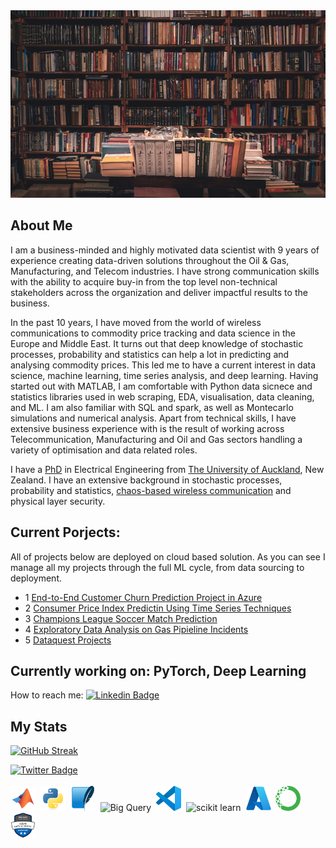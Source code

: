 <div align="center">
  <img src="pexels-stanislav-kondratiev-2908984.jpg" width="600" height="300"/>
</div>


## About Me

I am a business-minded and highly motivated data scientist with 9 years of experience creating data-driven solutions ‎throughout the Oil & Gas, Manufacturing, and Telecom industries. I have strong communication skills with the ability to ‎acquire buy-in from the top level non-technical stakeholders across the organization and deliver impactful results to ‎the business.

In the past 10 years, I have moved from the world of wireless communications  to commodity price tracking and data science in the Europe and Middle East. It turns out that deep knowledge of stochastic processes, probability and statistics can help a lot in predicting and analysing commodity prices. This led me to have a current interest in data science, machine learning, time series analysis, and deep learning. Having started out with MATLAB, I am comfortable with Python data sicnece and statistics libraries used in web scraping, EDA, visualisation, data cleaning, and ML. I am also familiar with SQL and spark, as well as Montecarlo simulations and numerical analysis. Apart from technical skills, I have extensive business experience with is the result of working across Telecommunication, Manufacturing and Oil and Gas sectors handling a variety of optimisation and data related roles.  

I have a [PhD](https://github.com/RaminVali/RaminVali/blob/main/Ramin%20Vali%20PhD%20Thesis.pdf) in Electrical Engineering from [The University of Auckland](https://www.auckland.ac.nz/en/engineering/our-research/discover/research-areas-and-facilities/telecommunications-and-electromagnetics.html), New Zealand. I have an extensive background in stochastic processes, probability and statistics, [chaos-based wireless communication](https://scholar.google.com/citations?hl=en&view_op=list_works&gmla=AJsN-F7GhRI3KwgTIoniFS05McH4_z5lJ4bRv6XL1rVRgduHgQJuyh0cFYv-zr4PGdcUUPM_Ma2GP-mTHukRh_sR7r3qedC_mB9zxipmO_-aBAhUWuyzSYk&user=a6ESs70AAAAJ) and physical layer security.






## Current Porjects:
All of projects below are deployed on cloud based solution. As you can see I manage all my projects through the full ML cycle, from data sourcing to deployment.

- 1 [End-to-End Customer Churn Prediction Project in Azure](https://github.com/RaminVali/Customer_Churn)
- 2 [Consumer Price Index Predictin Using Time Series Techniques](https://github.com/RaminVali/Time_Series_Project)
- 3 [Champions League Soccer Match Prediction](https://github.com/RaminVali/CL_WebScraping_ML_Prediction)
- 4 [Exploratory Data Analysis on Gas Pipieline Incidents](https://github.com/RaminVali/gas_pipe_project)
- 5 [Dataquest Projects](https://github.com/RaminVali/DQ_projects)


## Currently working on: PyTorch, Deep Learning





How to reach me: [![Linkedin Badge](https://img.shields.io/badge/-Ramin-blue?style=flat&logo=Linkedin&logoColor=white)](https://www.linkedin.com/in/ramin-vali/)



## My Stats
[![GitHub Streak](http://github-readme-streak-stats.herokuapp.com?user=RaminVali&theme=dark&background=000000)](https://git.io/streak-stats)




<div id="badges">
  <a href="https://twitter.com/ramin__vali">
    <img src="https://img.shields.io/badge/Twitter-blue?style=for-the-badge&logo=twitter&logoColor=white" alt="Twitter Badge"/>
  </a>
</div>

<img src="https://komarev.com/ghpvc/?username=RaminVali&style=flat-square&color=blue" alt=""/>


<div>
  <img src="https://github.com/devicons/devicon/blob/master/icons/matlab/matlab-original.svg" title="MATLAB" alt="MATLAB" width="40">&nbsp;
  <img src="https://github.com/devicons/devicon/blob/master/icons/python/python-original.svg" title="python" alt="python" width="40">&nbsp;
  <img src="https://github.com/devicons/devicon/blob/master/icons/sqlite/sqlite-original.svg" title="sqlite" alt="sqlite" width="40">&nbsp;
  <img src="https://www.vectorlogo.zone/logos/google_bigquery/google_bigquery-icon.svg" title="Big Query" alt="Big Query" width="40">&nbsp;
  <img src="https://github.com/devicons/devicon/blob/master/icons/vscode/vscode-original.svg" title="vscode" alt="vscode" width="40">&nbsp;
  <img src="https://logos-download.com/wp-content/uploads/2021/01/Scikit_Learn_Logo.svg" title="scikit learn" alt="scikit learn" width="40">&nbsp;
   <img src="https://github.com/devicons/devicon/blob/master/icons/azure/azure-original.svg" title="azure" alt="azure" width="40">&nbsp;
  <img src="https://github.com/devicons/devicon/blob/master/icons/anaconda/anaconda-original.svg" title="Anaconda" **alt="Anaconda" width="40" height="40"/>&nbsp;
   <img src="azure-data-scientist-associate-600x600.png" title="Azure Data Scientist Associate" **alt="AzureDS" width="40" height="40"/>
  
</div>



